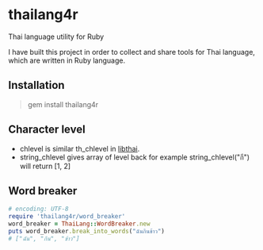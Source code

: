thailang4r
==========
Thai language utility for Ruby

I have built this project in order to collect and share tools for Thai language, which are written in Ruby language. 

Installation
------------
> gem install thailang4r

Character level
---------------
* chlevel is similar th_chlevel in [libthai](http://linux.thai.net/projects/libthai).
* string_chlevel gives array of level back for example string_chlevel("กี") will return [1, 2]

Word breaker
------------
```ruby
# encoding: UTF-8
require 'thailang4r/word_breaker'
word_breaker = ThaiLang::WordBreaker.new
puts word_breaker.break_into_words("ฉันกินข้าว")
# ["ฉัน", "กิน", "ข้าว"]
```
